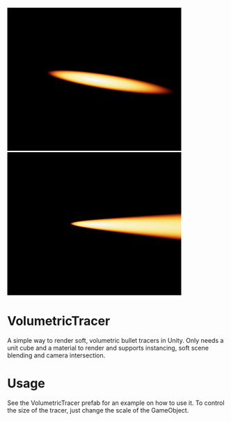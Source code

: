 ![alt text](https://raw.githubusercontent.com/Fewes/VolumetricTracer/master/Tracer1.gif)
![alt text](https://raw.githubusercontent.com/Fewes/VolumetricTracer/master/Tracer2.gif)

# VolumetricTracer
A simple way to render soft, volumetric bullet tracers in Unity. Only needs a unit cube and a material to render and supports instancing, soft scene blending and camera intersection.

# Usage
See the VolumetricTracer prefab for an example on how to use it. To control the size of the tracer, just change the scale of the GameObject.
